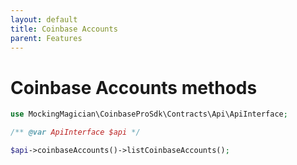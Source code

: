 ```yaml
---
layout: default
title: Coinbase Accounts
parent: Features
---
```


# Coinbase Accounts methods

```php
use MockingMagician\CoinbaseProSdk\Contracts\Api\ApiInterface;

/** @var ApiInterface $api */

$api->coinbaseAccounts()->listCoinbaseAccounts();
```
